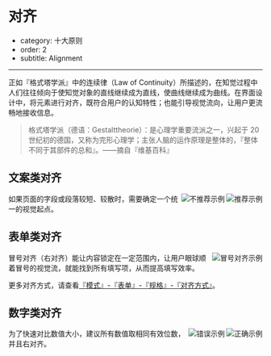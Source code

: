 # 对齐

- category: 十大原则
- order: 2
- subtitle: Alignment

---

正如『格式塔学派』中的连续律（Law of Continuity）所描述的，在知觉过程中人们往往倾向于使知觉对象的直线继续成为直线，使曲线继续成为曲线。在界面设计中，将元素进行对齐，既符合用户的认知特性；也能引导视觉流向，让用户更流畅地接收信息。

> 格式塔学派（德语：Gestalttheorie）：是心理学重要流派之一，兴起于 20 世纪初的德国，又称为完形心理学；主张人脑的运作原理是整体的，『整体不同于其部件的总和』。——摘自『维基百科』

## 文案类对齐

<img class="preview-img" align="right" alt="推荐示例" description="标题和正文左对齐，使用了一个视觉起点。" good src="https://os.alipayobjects.com/rmsportal/halNrWDrYoFPYzC.png">
<img class="preview-img" align="right" alt="不推荐示例" description="标题和正文使用了两个视觉起点，不推荐该种对齐方式，除非刻意强调两者区别。" bad src="https://os.alipayobjects.com/rmsportal/WBHYfadyasYcEIN.png">

如果页面的字段或段落较短、较散时，需要确定一个统一的视觉起点。

## 表单类对齐

<img class="preview-img" noPadding align="right" alt="冒号对齐示例" src="https://os.alipayobjects.com/rmsportal/ZRZQGhrTKBJUJYd.png">

冒号对齐（右对齐）能让内容锁定在一定范围内，让用户眼球顺着冒号的视觉流，就能找到所有填写项，从而提高填写效率。

更多对齐方式，请查看[『模式』-『表单』-『规格』-『对齐方式』](../pattern/form#对齐方式)。

## 数字类对齐

<img class="preview-img" align="right" alt="正确示例" good src="https://os.alipayobjects.com/rmsportal/hCSQTEmahFyQcWk.png">
<img class="preview-img" align="right" alt="错误示例" bad src="https://os.alipayobjects.com/rmsportal/FDjScmPlWFPxkxL.png">

为了快速对比数值大小，建议所有数值取相同有效位数，并且右对齐。
